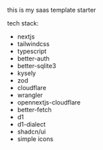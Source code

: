 this is my saas template starter 

tech stack:
- nextjs
- tailwindcss
- typescript
- better-auth
- better-sqlite3
- kysely
- zod
- cloudflare
- wrangler
- opennextjs-cloudflare
- better-fetch
- d1
- d1-dialect
- shadcn/ui
- simple icons
